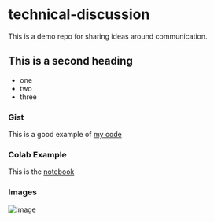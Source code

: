 # technical-discussion
This is a demo repo for sharing ideas around communication.


## This is a second heading

* one
* two
* three

### Gist

This is a good example of [my code](https://gist.github.com/carmelocs/30f3b85690a06c0bf1891989783db658)

### Colab Example

This is the [notebook](https://github.com/carmelocs/technical-discussion/blob/main/Untitled0.ipynb)


### Images

![image](https://user-images.githubusercontent.com/21300230/206421063-b196fad6-0aa6-4358-94df-9acb23d3ee02.jpg)
